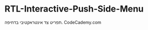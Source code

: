 RTL-Interactive-Push-Side-Menu
==============================

תפריט צד אינטראקטיבי בדחיפה. CodeCademy.com

